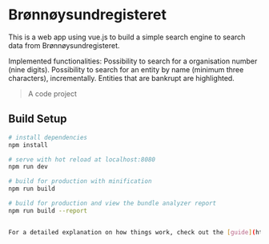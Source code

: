 # Brønnøysundregisteret

This is a web app using vue.js to build a simple search engine to search data from Brønnøysundregisteret.

Implemented functionalities:
Possibility to search for a organisation number (nine digits).
Possibility to search for an entity by name (minimum three characters), incrementally.
Entities that are bankrupt are highlighted.

> A code project

## Build Setup

``` bash
# install dependencies
npm install

# serve with hot reload at localhost:8080
npm run dev

# build for production with minification
npm run build

# build for production and view the bundle analyzer report
npm run build --report


For a detailed explanation on how things work, check out the [guide](http://vuejs-templates.github.io/webpack/) and [docs for vue-loader](http://vuejs.github.io/vue-loader).
